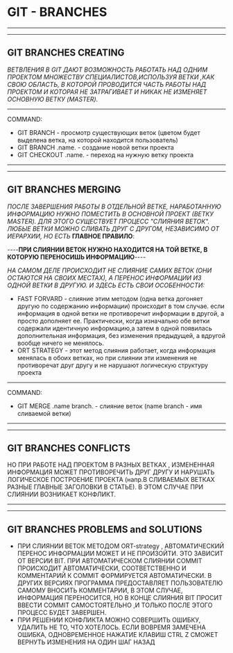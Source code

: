 # GIT - BRANCHES
---
---
## GIT BRANCHES CREATING

*ВЕТВЛЕНИЯ В GIT ДАЮТ ВОЗМОЖНОСТЬ РАБОТАТЬ НАД ОДНИМ ПРОЕКТОМ МНОЖЕСТВУ СПЕЦИАЛИСТОВ,ИСПОЛЬЗУЯ ВЕТКИ ,КАК СВОЮ ОБЛАСТЬ, В КОТОРОЙ ПРОВОДИТСЯ ЧАСТЬ РАБОТЫ НАД ПРОЕКТОМ И КОТОРАЯ НЕ ЗАТРАГИВАЕТ И НИКАК НЕ ИЗМЕНЯЕТ ОСНОВНУЮ ВЕТКУ (MASTER).*

---

COMMAND:

* GIT BRANCH - просмотр существующих веток (цветом будет выделена ветка, на которой находится пользователь)
* GIT BRANCH .name. - создание новой ветки проекта
* GIT CHECKOUT .name. - переход на нужную ветку проекта

---
---
## GIT BRANCHES MERGING

*ПОСЛЕ ЗАВЕРШЕНИЯ РАБОТЫ В ОТДЕЛЬНОЙ ВЕТКЕ, НАРАБОТАННУЮ ИНФОРМАЦИЮ НУЖНО ПОМЕСТИТЬ В ОСНОВНОЙ ПРОЕКТ (ВЕТКУ MASTER). ДЛЯ ЭТОГО СУЩЕСТВУЕТ ПРОЦЕСС "СЛИЯНИЯ ВЕТОК". ЛЮБЫЕ ВЕТКИ МОЖНО СЛИВАТЬ ДРУГ С ДРУГОМ, НЕЗАВИСИМО ОТ ИЕРАРХИИ, НО ЕСТЬ* **ГЛАВНОЕ ПРАВИЛО**:

----**ПРИ СЛИЯНИИ ВЕТОК НУЖНО НАХОДИТСЯ НА ТОЙ ВЕТКЕ, В КОТОРУЮ ПЕРЕНОСИШЬ ИНФОРМАЦИЮ**----

*НА САМОМ ДЕЛЕ ПРОИСХОДИТ НЕ СЛИЯНИЕ САМИХ ВЕТОК (ОНИ ОСТАЮТСЯ НА СВОИХ МЕСТАХ), А ПЕРЕНОС ИНФОРМАЦИИ ИЗ ОДНОЙ ВЕТКИ В ДРУГУЮ. И ЗДЕСЬ ЕСТЬ СВОИ ОСОБЕННОСТИ:*
* FAST FORVARD - слияние этим методом (одна ветка догоняет другую по содержанию информации) происходит в том случае. если информация в одной ветки не противоречит информации в другой, а просто дополняет ее. Практически, когда изначально обе ветки содержали идентичную информацию,а затем в одной появилась дополнительная информация, без изменения предыдущей, а вдругой вообще ничего не менялось.
* ORT STRATEGY - этот метод слияния работает, когда информация менялась в обоих ветках, но при слиянии эти изменения не противоречат друг другу и не нарушают логическую структуру проекта
----
COMMAND:
* GIT MERGE .name branch. - слияние веток (name branch - имя сливаемой ветки)
----
----
## GIT BRANCHES CONFLICTS

НО ПРИ РАБОТЕ НАД ПРОЕКТОМ В РАЗНЫХ ВЕТКАХ , ИЗМЕНЕННАЯ ИНФОРМАЦИЯ МОЖЕТ ПРОТИВОРЕЧИТЬ ДРУГ ДРУГУ
И НАРУШАТЬ ЛОГИЧЕСКОЕ ПОСТРОЕНИЕ ПРОЕКТА (напр.В СЛИВАЕМЫХ ВЕТКАХ РАЗНЫЕ ГЛАВНЫЕ ЗАГОЛОВКИ В СТАТЬЕ). В ЭТОМ СЛУЧАЕ ПРИ СЛИЯНИИ ВОЗНИКАЕТ КОНФЛИКТ.

----
----

## GIT BRANCHES PROBLEMS and SOLUTIONS

* ПРИ СЛИЯНИИ ВЕТОК МЕТОДОМ ORT-strategy , АВТОМАТИЧЕСКИЙ ПЕРЕНОС ИНФОРМАЦИИ МОЖЕТ И НЕ ПРОИЗОЙТИ.
ЭТО ЗАВИСИТ ОТ ВЕРСИИ BIT. ПРИ АВТОМАТИЧЕСКОМ СЛИЯНИИ COMMIT ПРОИСХОДИТ АВТОМАТИЧЕСКИ, СООТВЕТСТВЕННО И КОММЕНТАРИЙ К COMMIT ФОРМИРУЕТСЯ АВТОМАТИЧЕСКИ. В ДРУГИХ ВЕРСИЯХ ПРОГРАММА ПРЕДОСТАВЛЯЕТ ПОЛЬЗОВАТЕЛЮ САМОМУ ВНОСИТЬ КОММЕНТАРИИ, В ЭТОМ СЛУЧАЕ, ИНФОРМАЦИЯ ПЕРЕНОСИТСЯ, НО В КОНЦЕ СЛИЯНИЯ BIT ПРОСИТ ВВЕСТИ COMMIT САМОСТОЯТЕЛЬНО ,И ТОЛЬКО ПОСЛЕ ЭТОГО ПРОЦЕСС БУДЕТ ЗАВЕРШЕН.
* ПРИ РЕШЕНИИ КОНФЛИКТА МОЖНО СОВЕРШИТЬ ОШИБКУ, УДАЛИТЬ НЕ ТО, ЧТО ХОТЕЛОСЬ. ЕСЛИ ВОВРЕМЯ ЗАМЕЧЕНА ОШИБКА,  ОДНОВРЕМЕННОЕ НАЖАТИЕ КЛАВИШ CTRL Z СМОЖЕТ ВЕРНУТЬ ИЗМЕНЕНИЯ НА ОДИН ШАГ НАЗАД

